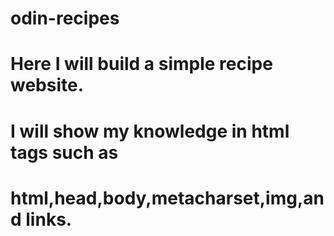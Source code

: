 # odin-recipes
# Here I will build a simple recipe website.
# I will show my knowledge in html tags such as
# html,head,body,metacharset,img,and links.
